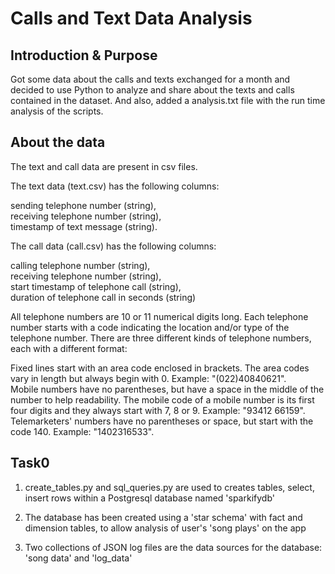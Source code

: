 # Calls and Text Data Analysis


## Introduction & Purpose

Got some data about the calls and texts exchanged for a month and decided to use Python to analyze and share about the texts and calls contained in the dataset. And also, added a analysis.txt file with the run time analysis of the scripts.


## About the data

The text and call data are present in csv files.

The text data (text.csv) has the following columns:    

sending telephone number (string),    
receiving telephone number (string),    
timestamp of text message (string).

The call data (call.csv) has the following columns:    

calling telephone number (string),    
receiving telephone number (string),    
start timestamp of telephone call (string),    
duration of telephone call in seconds (string)

All telephone numbers are 10 or 11 numerical digits long. Each telephone number starts with a code indicating the location and/or type of the telephone number. There are three different kinds of telephone numbers, each with a different format:   

Fixed lines start with an area code enclosed in brackets. The area codes vary in length but always begin with 0. Example: "(022)40840621".    
Mobile numbers have no parentheses, but have a space in the middle of the number to help readability. The mobile code of a mobile number is its first four digits and they always start with 7, 8 or 9. Example: "93412 66159".    
Telemarketers' numbers have no parentheses or space, but start with the code 140. Example: "1402316533".    



## Task0
1. create_tables.py and sql_queries.py are used to creates tables, select, insert rows within a Postgresql database named 'sparkifydb'
    
2. The database has been created using a 'star schema' with fact and dimension tables, to allow analysis of user's 'song plays' on the app
    
3. Two collections of JSON log files are the data sources for the database: 'song data' and 'log_data'



